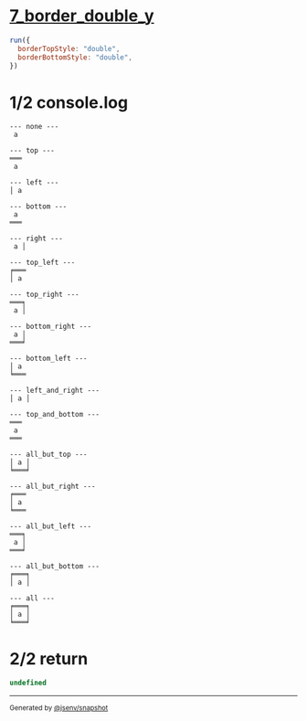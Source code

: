 # [7_border_double_y](../../table_1_cell.test.mjs#L158)

```js
run({
  borderTopStyle: "double",
  borderBottomStyle: "double",
})
```

# 1/2 console.log

```console
--- none ---
 a 

--- top ---
═══
 a 

--- left ---
│ a 

--- bottom ---
 a 
═══

--- right ---
 a │

--- top_left ---
╒═══
│ a 

--- top_right ---
═══╕
 a │

--- bottom_right ---
 a │
═══╛

--- bottom_left ---
│ a 
╘═══

--- left_and_right ---
│ a │

--- top_and_bottom ---
═══
 a 
═══

--- all_but_top ---
│ a │
╘═══╛

--- all_but_right ---
╒═══
│ a 
╘═══

--- all_but_left ---
═══╕
 a │
═══╛

--- all_but_bottom ---
╒═══╕
│ a │

--- all ---
╒═══╕
│ a │
╘═══╛

```

# 2/2 return

```js
undefined
```

---

<sub>
  Generated by <a href="https://github.com/jsenv/core/tree/main/packages/independent/snapshot">@jsenv/snapshot</a>
</sub>
